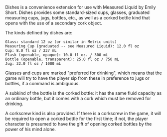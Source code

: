 Dishes is a convenience extension for use with Measured Liquid by Emily Short. Dishes provides some standard-sized cups, glasses, graduated measuring cups, jugs, bottles, etc., as well as a corked bottle kind that opens with the use of a secondary cork object.

The kinds defined by dishes are:

	Glass: standard 12 oz (or similar in Metric units)
	Measuring Cup (graduated -- see Measured Liquid): 12.0 fl oz
	Cup: 8.0 fl oz / 237 mL
	Flask (openable, opaque): 10.0 fl oz. / 300 mL
	Bottle (openable, transparent): 25.0 fl oz / 750 mL
	Jug: 32.0 fl oz / 1000 mL

Glasses and cups are marked "preferred for drinking", which means that the game will try to have the player sip from these in preference to jugs or bottles, if a command is ambiguous.

A subkind of the bottle is the corked bottle: it has the same fluid capacity as an ordinary bottle, but it comes with a cork which must be removed for drinking.

A corkscrew kind is also provided. If there is a corkscrew in the game, it will be required to open a corked bottle for the first time; if not, the player character is presumed to have the gift of opening corked bottles by the power of his mind alone.

